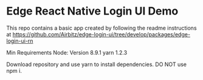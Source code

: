 # Edge React Native Login UI Demo

This repo contains a basic app created by following the readme instructions at https://github.com/Airbitz/edge-login-ui/tree/develop/packages/edge-login-ui-rn

Min Requirements 
Node: Version 8.9.1
yarn 1.2.3

Download repository and use yarn to install dependencies. DO NOT use npm i. 
